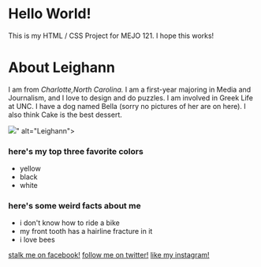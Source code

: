 # Hello World!
This is my HTML / CSS Project for MEJO 121. I hope this works!

</head>
  <body data-gr-c-s-loaded="true">
    <h1> <strong> About Leighann </strong> </h1>
    <p> I am from <em> Charlotte,North Carolina.</em> I am a first-year majoring in Media and Journalism, and I love to design and do puzzles. I am involved in Greek Life at UNC. I have a dog named Bella (sorry no pictures of her are on here). I also think Cake is the best dessert. </p>
<img src="<blockquote class="imgur-embed-pub" lang="en" data-id="a/Iziji9o"><a href="//imgur.com/a/Iziji9o"></a></blockquote><script async src="//s.imgur.com/min/embed.js" charset="utf-8"></script>" alt="Leighann">
    <h3>here's my top three favorite colors</h3>
    <ul>
      <li>yellow</li>
      <li>black</li>
      <li>white</li>
    </ul>
    <h3>here's some weird facts about me</h3>
    <ul>
      <li>i don't know how to ride a bike</li>
      <li>my front tooth has a hairline fracture in it </li>
      <li>i love bees</li>
    </ul>

  
   <a href="https://www.facebook.com/leighann.vinesett3?ref=bookmarks">stalk me on facebook!</a>
   <a href="https://www.twitter.com/leighxnn?ref=bookmarks">follow me on twitter!</a>
   <a href="https://www.instagram.com/leighxnn?ref=bookmarks">like my instagram!</a>



  

</body></html>
